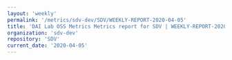 ```yaml
---
layout: 'weekly'
permalink: '/metrics/sdv-dev/SDV/WEEKLY-REPORT-2020-04-05'
title: 'DAI Lab OSS Metrics Metrics report for SDV | WEEKLY-REPORT-2020-04-05'
organization: 'sdv-dev'
repository: 'SDV'
current_date: '2020-04-05'
---
```

